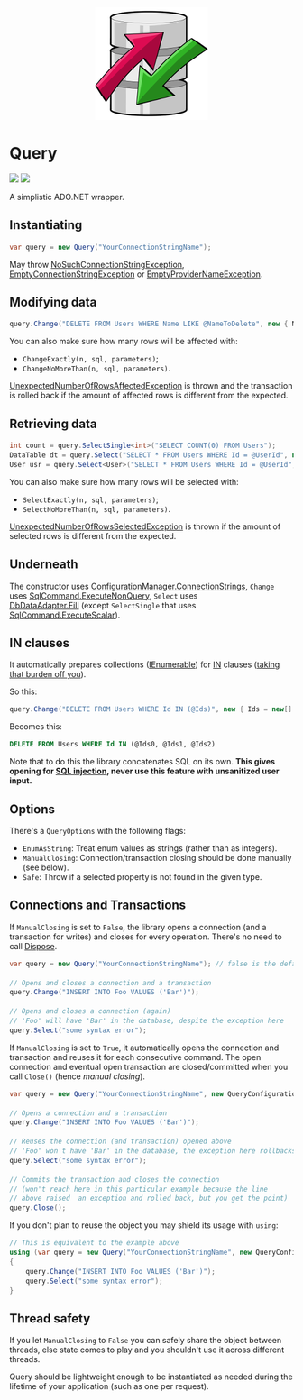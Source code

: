 <p align="center">
    <a href="#query">
        <img alt="logo" src="Logo/200x200.png">
    </a>
</p>

# Query

[![][build-img]][build]
[![][version-img]][version]

A simplistic ADO.NET wrapper.

## Instantiating

```cs
var query = new Query("YourConnectionStringName");
```

May throw [NoSuchConnectionStringException], [EmptyConnectionStringException] or [EmptyProviderNameException].

## Modifying data

```cs
query.Change("DELETE FROM Users WHERE Name LIKE @NameToDelete", new { NameToDelete = "John" });
```

You can also make sure how many rows will be affected with:

* `ChangeExactly(n, sql, parameters)`;
* `ChangeNoMoreThan(n, sql, parameters)`.

[UnexpectedNumberOfRowsAffectedException] is thrown and the transaction is rolled back if the amount of affected rows is
different from the expected.

## Retrieving data

```cs
int count = query.SelectSingle<int>("SELECT COUNT(0) FROM Users");
DataTable dt = query.Select("SELECT * FROM Users WHERE Id = @UserId", new { UserId = 1 });
User usr = query.Select<User>("SELECT * FROM Users WHERE Id = @UserId", new { UserId = 1337 });
```

You can also make sure how many rows will be selected with:

* `SelectExactly(n, sql, parameters)`;
* `SelectNoMoreThan(n, sql, parameters)`.

[UnexpectedNumberOfRowsSelectedException] is thrown if the amount of selected rows is different from the expected.

## Underneath

The constructor uses [ConfigurationManager.ConnectionStrings], `Change` uses [SqlCommand.ExecuteNonQuery], `Select` uses
[DbDataAdapter.Fill]&nbsp;(except `SelectSingle` that uses [SqlCommand.ExecuteScalar]).

## IN clauses

It automatically prepares collections ([IEnumerable]) for [IN] clauses ([taking that burden off you][so]).

So this:

```cs
query.Change("DELETE FROM Users WHERE Id IN (@Ids)", new { Ids = new[] { 1, 123, 44 } });
```

Becomes this:

```sql
DELETE FROM Users WHERE Id IN (@Ids0, @Ids1, @Ids2)
```

Note that to do this the library concatenates SQL on its own.
**This gives opening for [SQL injection], never use this feature with unsanitized user input.**

## Options

There's a `QueryOptions` with the following flags:

* `EnumAsString`: Treat enum values as strings (rather than as integers).
* `ManualClosing`: Connection/transaction closing should be done manually (see below).
* `Safe`: Throw if a selected property is not found in the given type.

## Connections and Transactions

If `ManualClosing` is set to `False`, the library opens a connection (and a transaction for writes) and closes for every
operation.
There's no need to call [Dispose].

```cs
var query = new Query("YourConnectionStringName"); // false is the default for ManualClosing

// Opens and closes a connection and a transaction
query.Change("INSERT INTO Foo VALUES ('Bar')");

// Opens and closes a connection (again)
// 'Foo' will have 'Bar' in the database, despite the exception here
query.Select("some syntax error");
```

If `ManualClosing` is set to `True`, it automatically opens the connection and transaction and reuses it for each
consecutive command.
The open connection and eventual open transaction are closed/committed when you call `Close()` (hence *manual closing*).

```cs
var query = new Query("YourConnectionStringName", new QueryConfiguration { ManualClosing = true });

// Opens a connection and a transaction
query.Change("INSERT INTO Foo VALUES ('Bar')");

// Reuses the connection (and transaction) opened above
// 'Foo' won't have 'Bar' in the database, the exception here rollbacks the transaction
query.Select("some syntax error");

// Commits the transaction and closes the connection
// (won't reach here in this particular example because the line
// above raised  an exception and rolled back, but you get the point)
query.Close();
```

If you don't plan to reuse the object you may shield its usage with `using`:

```cs
// This is equivalent to the example above
using (var query = new Query("YourConnectionStringName", new QueryConfiguration { ManualClosing = true }))
{
    query.Change("INSERT INTO Foo VALUES ('Bar')");
    query.Select("some syntax error");
}
```

## Thread safety

If you let `ManualClosing` to `False` you can safely share the object between threads, else state comes to play and you
shouldn't use it across different threads.

Query should be lightweight enough to be instantiated as needed during the lifetime of your application (such as one per
request).

[build]:                                   https://ci.appveyor.com/project/TallesL/net-Query
[build-img]:                               https://ci.appveyor.com/api/projects/status/github/tallesl/net-Query
[version]:                                 https://nuget.org/packages/Query
[version-img]:                             https://badge.fury.io/nu/Query.png
[NoSuchConnectionStringException]:         https://github.com/tallesl/ConnectionStringReader/tree/master/ConnectionStringReader/Exceptions/NoSuchConnectionStringException.cs
[EmptyConnectionStringException]:          https://github.com/tallesl/ConnectionStringReader/tree/master/ConnectionStringReader/Exceptions/EmptyConnectionStringException.cs
[EmptyProviderNameException]:              https://github.com/tallesl/ConnectionStringReader/tree/master/ConnectionStringReader/Exceptions/EmptyProviderNameException.cs
[UnexpectedNumberOfRowsAffectedException]: Library/Public/Exceptions/UnexpectedNumberOfRowsAffectedException.cs
[UnexpectedNumberOfRowsSelectedException]: Library/Public/Exceptions/UnexpectedNumberOfRowsSelectedException.cs
[ConfigurationManager.ConnectionStrings]:  https://msdn.microsoft.com/library/System.Configuration.ConfigurationManager.ConnectionStrings
[SqlCommand.ExecuteNonQuery]:              https://msdn.microsoft.com/library/System.Data.SqlClient.SqlCommand.ExecuteNonQuery
[DbDataAdapter.Fill]:                      https://msdn.microsoft.com/library/System.Data.Common.DbDataAdapter.Fill
[SqlCommand.ExecuteScalar]:                https://msdn.microsoft.com/library/System.Data.SqlClient.SqlCommand.ExecuteScalar
[IN]:                                      https://msdn.microsoft.com/library/ms177682
[IEnumerable]:                             https://msdn.microsoft.com/library/System.Collections.IEnumerable
[so]:                                      http://stackoverflow.com/q/337704/1316620
[SQL injection]:                           https://en.wikipedia.org/wiki/SQL_injection
[Dispose]:                                 https://msdn.microsoft.com/library/System.IDisposable.Dispose
